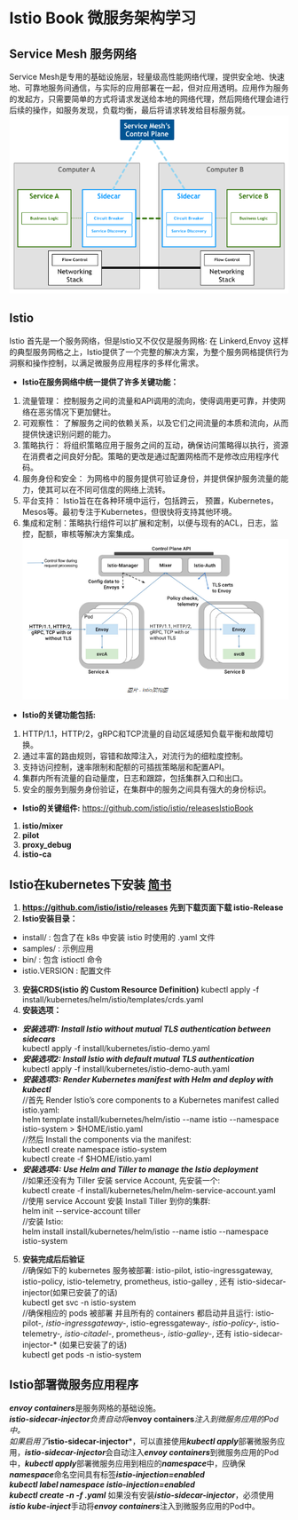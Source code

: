 # Istio Book 微服务架构学习 #

## Service Mesh 服务网络 ##
Service Mesh是专用的基础设施层，轻量级高性能网络代理，提供安全地、快速地、可靠地服务间通信，与实际的应用部署在一起，但对应用透明。应用作为服务的发起方，只需要简单的方式将请求发送给本地的网络代理，然后网络代理会进行后续的操作，如服务发现，负载均衡，最后将请求转发给目标服务就。
![Service Mesh架构图](https://github.com/chijinxina/IstioBook/blob/master/doc/service_mesh.png)
## Istio ##
Istio 首先是一个服务网络，但是Istio又不仅仅是服务网格: 在 Linkerd,Envoy 这样的典型服务网格之上，Istio提供了一个完整的解决方案，为整个服务网格提供行为洞察和操作控制，以满足微服务应用程序的多样化需求。
+ **Istio在服务网络中统一提供了许多关键功能：**
1. 流量管理： 控制服务之间的流量和API调用的流向，使得调用更可靠，并使网络在恶劣情况下更加健壮。
2. 可观察性： 了解服务之间的依赖关系，以及它们之间流量的本质和流向，从而提供快速识别问题的能力。
3. 策略执行： 将组织策略应用于服务之间的互动，确保访问策略得以执行，资源在消费者之间良好分配。策略的更改是通过配置网格而不是修改应用程序代码。
4. 服务身份和安全： 为网格中的服务提供可验证身份，并提供保护服务流量的能力，使其可以在不同可信度的网络上流转。
5. 平台支持： Istio旨在在各种环境中运行，包括跨云， 预置，Kubernetes，Mesos等。最初专注于Kubernetes，但很快将支持其他环境。
6. 集成和定制：策略执行组件可以扩展和定制，以便与现有的ACL，日志，监控，配额，审核等解决方案集成。
![Istio架构图](https://github.com/chijinxina/IstioBook/blob/master/doc/istio.png)
+ **Istio的关键功能包括:**
1. HTTP/1.1，HTTP/2，gRPC和TCP流量的自动区域感知负载平衡和故障切换。
2. 通过丰富的路由规则，容错和故障注入，对流行为的细粒度控制。
3. 支持访问控制，速率限制和配额的可插拔策略层和配置API。
4. 集群内所有流量的自动量度，日志和跟踪，包括集群入口和出口。
5. 安全的服务到服务身份验证，在集群中的服务之间具有强大的身份标识。
+ **Istio的关键组件:** https://github.com/istio/istio/releasesIstioBook
1. **istio/mixer**
2. **pilot**
3. **proxy_debug**
4. **istio-ca**

## Istio在kubernetes下安装 [简书](https://www.jianshu.com/p/7b06a122da30) ##
1. **https://github.com/istio/istio/releases 先到下载页面下载 istio-Release**
2. **Istio安装目录：**
  + install/ : 包含了在 k8s 中安装 istio 时使用的 .yaml 文件
  + samples/ : 示例应用
  + bin/ : 包含 istioctl 命令
  + istio.VERSION : 配置文件
3. **安装CRDS(istio 的 Custom Resource Definition)**
kubectl apply -f install/kubernetes/helm/istio/templates/crds.yaml
4. **安装选项：**
  + ***安装选项1: Install Istio without mutual TLS authentication between sidecars***  
kubectl apply -f install/kubernetes/istio-demo.yaml
  + ***安装选项2: Install Istio with default mutual TLS authentication***  
kubectl apply -f install/kubernetes/istio-demo-auth.yaml
  + ***安装选项3: Render Kubernetes manifest with Helm and deploy with kubectl***   
//首先 Render Istio’s core components to a Kubernetes manifest called istio.yaml:   
helm template install/kubernetes/helm/istio --name istio --namespace istio-system > $HOME/istio.yaml   
//然后 Install the components via the manifest:   
kubectl create namespace istio-system   
kubectl create -f $HOME/istio.yaml
  + ***安装选项4: Use Helm and Tiller to manage the Istio deployment***  
//如果还没有为 Tiller 安装 service Account, 先安装一个:  
kubectl create -f install/kubernetes/helm/helm-service-account.yaml   
//使用 service Account 安装 Install Tiller 到你的集群:   
helm init --service-account tiller  
//安装 Istio:  
helm install install/kubernetes/helm/istio --name istio --namespace istio-system   
5. **安装完成后后验证**  
//确保如下的 kubernetes 服务被部署: istio-pilot, istio-ingressgateway, istio-policy, istio-telemetry, prometheus, istio-galley , 还有 istio-sidecar-injector(如果已安装了的话)  
kubectl get svc -n istio-system  
//确保相应的 pods 被部署 并且所有的 containers 都启动并且运行: istio-pilot-*, istio-ingressgateway-*, istio-egressgateway-*, istio-policy-*, istio-telemetry-*, istio-citadel-*, prometheus-*, istio-galley-*, 还有 istio-sidecar-injector-* (如果已安装了的话)  
kubectl get pods -n istio-system


## Istio部署微服务应用程序 ##
***envoy containers***是服务网格的基础设施。  
***istio-sidecar-injector**负责自动将***envoy containers***注入到微服务应用的Pod中。  
如果启用了***istio-sidecar-injector***，可以直接使用***kubectl apply***部署微服务应用，***istio-sidecar-injector***会自动注入***envoy containers***到微服务应用的Pod中，***kubectl apply***部署微服务应用到相应的***namespace***中，应确保***namespace***命名空间具有标签***istio-injection=enabled***  
***kubectl label namespace <namespace> istio-injection=enabled***  
***kubectl create -n <namespace> -f <your-app-spec>.yaml***
如果没有安装***istio-sidecar-injector***，必须使用***istio kube-inject***手动将***envoy containers***注入到微服务应用的Pod中。














